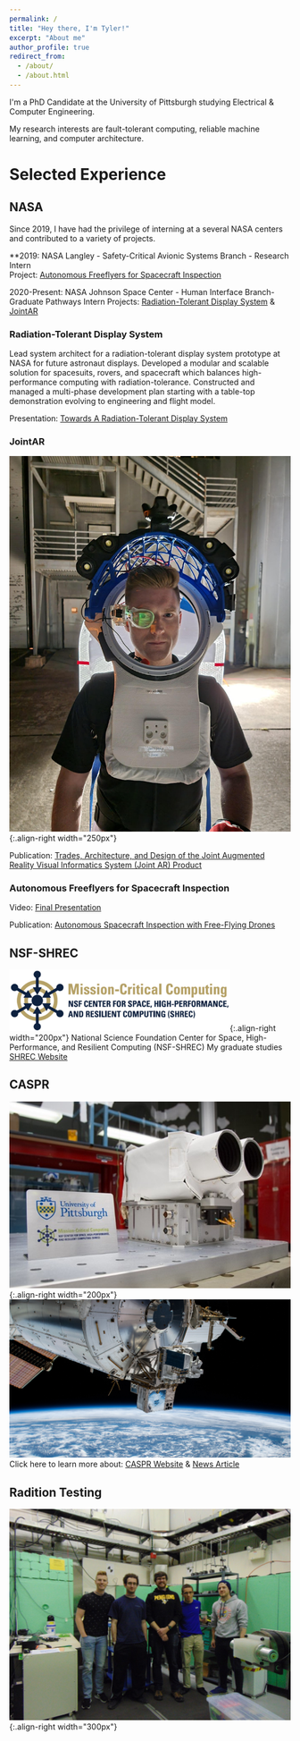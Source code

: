 ```yaml
---
permalink: /
title: "Hey there, I'm Tyler!"
excerpt: "About me"
author_profile: true
redirect_from: 
  - /about/
  - /about.html
---
```

I'm a PhD Candidate at the University of Pittsburgh studying Electrical & Computer Engineering.

My research interests are fault-tolerant computing, reliable machine learning, and computer architecture.


# Selected Experience
## NASA
Since 2019, I have had the privilege of interning at a several NASA centers and contributed to a variety of projects.  

**2019:         NASA Langley - Safety-Critical Avionic Systems Branch - Research Intern  
Project: [Autonomous Freeflyers for Spacecraft Inspection](#autonomous-freeflyers-for-spacecraft-inspection)  

2020-Present: NASA Johnson Space Center - Human Interface Branch- Graduate Pathways Intern
Projects: [Radiation-Tolerant Display System](#radiation-tolerant-display-system) & [JointAR](#jointar)

### Radiation-Tolerant Display System
Lead system architect for a radiation-tolerant display system prototype at NASA for future astronaut displays. Developed a modular and scalable solution for spacesuits, rovers, and spacecraft which balances high-performance computing with radiation-tolerance. Constructed and managed a multi-phase development plan starting with a table-top demonstration evolving to engineering and flight model. 

Presentation:
[Towards A Radiation-Tolerant Display System](https://ntrs.nasa.gov/citations/20230008652)

### JointAR
![JointAR HUT](/images/JointAR_hut.jpg){:.align-right width="250px"}

Publication:
[Trades, Architecture, and Design of the Joint Augmented Reality Visual Informatics System (Joint AR) Product](https://ntrs.nasa.gov/citations/20230010234)

### Autonomous Freeflyers for Spacecraft Inspection

Video:
[Final Presentation](https://www.youtube.com/watch?v=HkSlrdOLu8I)

Publication:
[Autonomous Spacecraft Inspection with Free-Flying Drones](https://ieeexplore.ieee.org/abstract/document/9256569)


## NSF-SHREC
![SHREC logo](/images/shrec_logo.png){:.align-right width="200px"}
National Science Foundation Center for Space, High-Performance, and Resilient Computing (NSF-SHREC)
My graduate studies
[SHREC Website](https://nsf-shrec.org/)
## CASPR
![CASPR](/images/caspr.jpg){:.align-right width="200px"}
![STP-H7](/images/stp-h7-pallet.png)
Click here to learn more about: [CASPR Website](https://caspr.space/) & [News Article](https://news.engineering.pitt.edu/caspr-celebrates-one-year-aboard-the-iss/)

## Radition Testing
![Los Almaos National Labs](/images/lansce_2019.jpg){:.align-right width="300px"}

